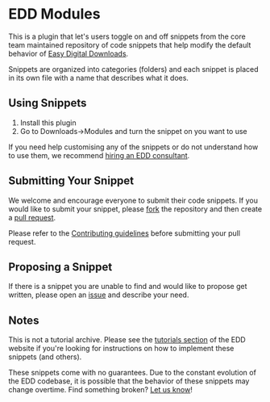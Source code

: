 EDD Modules
========================

This is a plugin that let's users toggle on and off snippets from the core team maintained repository of code snippets that help modify the default behavior of [Easy Digital Downloads](https://easydigitaldownloads.com).

Snippets are organized into categories (folders) and each snippet is placed in its own file with a name that describes what it does.

## Using Snippets

1. Install this plugin
2. Go to Downloads->Modules and turn the snippet on you want to use

If you need help customising any of the snippets or do not understand how to use them, we recommend [hiring an EDD consultant](https://easydigitaldownloads.com/consultants/).

## Submitting Your Snippet

We welcome and encourage everyone to submit their code snippets. If you would like to submit your snippet, please [fork](https://github.com/easydigitaldownloads/library/fork) the repository and then create a [pull request](https://github.com/easydigitaldownloads/library/compare/).

Please refer to the [Contributing guidelines](https://github.com/easydigitaldownloads/library/blob/master/CONTRIBUTING.md) before submitting your pull request.

## Proposing a Snippet

If there is a snippet you are unable to find and would like to propose get written, please open an [issue](https://github.com/easydigitaldownloads/library/issues) and describe your need.

## Notes

This is not a tutorial archive. Please see the [tutorials section](https://easydigitaldownloads.com/docs/section/tutorials/) of the EDD website if you're looking for instructions on how to implement these snippets (and others).

These snippets come with no guarantees. Due to the constant evolution of the EDD codebase, it is possible that the behavior of these snippets may change overtime. Find something broken? [Let us know](https://github.com/easydigitaldownloads/library/issues)!